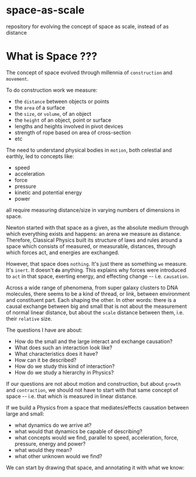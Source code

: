 # space-as-scale
repository for evolving the concept of space as scale, instead of as distance

# What is Space ???

The concept of space evolved through millennia of `construction` and `movement`.

To do construction work we measure:

- the `distance` between objects or points
- the `area` of a surface
- the `size`, or `volume`, of an object
- the `height` of an object, point or surface
- lengths and heights involved in pivot devices
- strength of rope based on area of cross-section
- etc

The need to understand physical bodies in `motion`, both celestial and earthly, led to concepts like:

- speed
- acceleration
- force
- pressure
- kinetic and potential energy
- power
  
all require measuring distance/size in varying numbers of dimensions in space.

Newton started with that space as a given, as the absolute medium through which everything exists and happens: an arena we measure as distance. Therefore, Classical Physics built its structure of laws and rules around a space which consists of measured, or measurable, distances, through which forces act, and energies are exchanged.

However, that space does `nothing`. It's just there as something `we` measure. It's `inert`. It doesn't **`do`** anything. This explains why forces were introduced to `act` in that space, exerting energy, and effecting change -- i.e. `causation`.

Across a wide range of phenomena, from super galaxy clusters to DNA molecules, there seems to be a kind of thread, or link, between environment and constituent part. Each shaping the other. In other words: there is a causal exchange between big and small that is not about the measurement of normal linear distance, but about the `scale` distance between them, i.e. their `relative` size.

The questions I have are about:

- How do the small and the large interact and exchange causation?
- What does such an interaction look like?
- What characteristics does it have?
- How can it be described?
- How do we study this kind of interaction?
- How do we study a hierarchy in Physics?

If our questions are not about motion and construction, but about `growth` and `contraction`, we should not have to start with that same concept of space -- i.e. that which is measured in linear distance.

If we build a Physics from a space that mediates/effects causation between large and small:

- what dynamics do we arrive at?
- what would that dynamics be capable of describing?
- what concepts would we find, parallel to speed, acceleration, force, pressure, energy and power?
- what would they mean?
- what other unknown would we find?

We can start by drawing that space, and annotating it with what we know:

